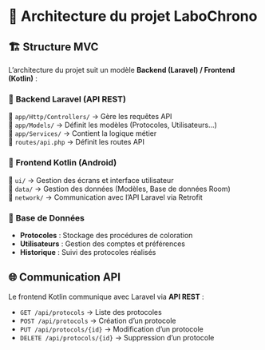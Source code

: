 # 📌 Architecture du projet LaboChrono

## 🏗 Structure MVC  
L’architecture du projet suit un modèle **Backend (Laravel) / Frontend (Kotlin)** :

### 🔹 **Backend Laravel (API REST)**
📂 `app/Http/Controllers/` → Gère les requêtes API  
📂 `app/Models/` → Définit les modèles (Protocoles, Utilisateurs…)  
📂 `app/Services/` → Contient la logique métier  
📂 `routes/api.php` → Définit les routes API  

### 🔹 **Frontend Kotlin (Android)**
📂 `ui/` → Gestion des écrans et interface utilisateur  
📂 `data/` → Gestion des données (Modèles, Base de données Room)  
📂 `network/` → Communication avec l’API Laravel via Retrofit  

### 🔹 **Base de Données**
- **Protocoles** : Stockage des procédures de coloration  
- **Utilisateurs** : Gestion des comptes et préférences  
- **Historique** : Suivi des protocoles réalisés  

## 🌐 Communication API  
Le frontend Kotlin communique avec Laravel via **API REST** :  
- `GET /api/protocols` → Liste des protocoles  
- `POST /api/protocols` → Création d’un protocole  
- `PUT /api/protocols/{id}` → Modification d’un protocole  
- `DELETE /api/protocols/{id}` → Suppression d’un protocole  

